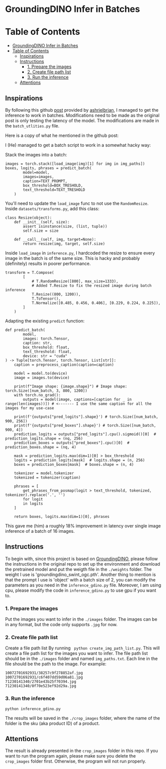 # GroundingDINO Infer in Batches

# Table of Contents
- [GroundingDINO Infer in Batches](#groundingdino-infer-in-batches)
- [Table of Contents](#table-of-contents)
  - [Inspirations](#inspirations)
  - [Instructions](#instructions)
    - [1. Prepare the images](#1-prepare-the-images)
    - [2. Create file path list](#2-create-file-path-list)
    - [3. Run the inference](#3-run-the-inference)
  - [Attentions](#attentions)
## Inspirations
By following this github [post](https://github.com/IDEA-Research/GroundingDINO/issues/102#issuecomment-1558728065) provided by [ashrielbrian](https://github.com/ashrielbrian), I managed to get the inference to work in batches. Modifications need to be made as the original post is only testing the latency of the model. The modifications are made in the `batch_utlities.py` file.


Here is a copy of what he mentioned in the github post:

I (He) managed to get a batch script to work in a somewhat hacky way:

Stack the images into a batch:
```
images = torch.stack([load_image(img)[1] for img in img_paths])
boxes, logits, phrases = predict_batch(
        model=model,
        images=images,
        caption=TEXT_PROMPT,
        box_threshold=BOX_TRESHOLD,
        text_threshold=TEXT_TRESHOLD
    )
```
You'll need to update the `load_image` func to not use the `RandomResize`. Inside `datasets/transforms.py`, add this class:
```
class Resize(object):
    def __init__(self, size):
        assert isinstance(size, (list, tuple))
        self.size = size

    def __call__(self, img, target=None):
        return resize(img, target, self.size)
```

Inside `load_image` in `inference.py`, I hardcoded the resize to ensure every image in the batch is of the same size. This is hacky and probably (definitely) results in poorer performance.
```
transform = T.Compose(
        [
            # T.RandomResize([800], max_size=1333),
            # Added T.Resize to fix the resized image during batch inference
            T.Resize((800, 1200)),
            T.ToTensor(),
            T.Normalize([0.485, 0.456, 0.406], [0.229, 0.224, 0.225]),
        ]
    )
```
Adapting the existing `predict` function:

```
def predict_batch(
        model,
        images: torch.Tensor,
        caption: str,
        box_threshold: float,
        text_threshold: float,
        device: str = "cuda"
) -> Tuple[torch.Tensor, torch.Tensor, List[str]]:
    caption = preprocess_caption(caption=caption)

    model = model.to(device)
    image = images.to(device)

    print(f"Image shape: {image.shape}") # Image shape: torch.Size([num_batch, 3, 800, 1200])
    with torch.no_grad():
        outputs = model(image, captions=[caption for _ in range(len(images))]) # <------- I use the same caption for all the images for my use-case

    print(f'{outputs["pred_logits"].shape}') # torch.Size([num_batch, 900, 256]) 
    print(f'{outputs["pred_boxes"].shape}') # torch.Size([num_batch, 900, 4])
    prediction_logits = outputs["pred_logits"].cpu().sigmoid()[0]  # prediction_logits.shape = (nq, 256)
    prediction_boxes = outputs["pred_boxes"].cpu()[0]  # prediction_boxes.shape = (nq, 4)

    mask = prediction_logits.max(dim=1)[0] > box_threshold
    logits = prediction_logits[mask]  # logits.shape = (n, 256)
    boxes = prediction_boxes[mask]  # boxes.shape = (n, 4)

    tokenizer = model.tokenizer
    tokenized = tokenizer(caption)

    phrases = [
        get_phrases_from_posmap(logit > text_threshold, tokenized, tokenizer).replace('.', '')
        for logit
        in logits
    ]

    return boxes, logits.max(dim=1)[0], phrases
```
This gave me (him) a roughly 18% improvement in latency over single image inference of a batch of 16 images.


## Instructions
To begin with, since this project is based on [GroundingDINO](https://github.com/IDEA-Research/GroundingDINO), please follow the instructions in the original repo to set up the environment and download the pretrained model and put the weigth file in the `./weights` folder. The weight I use is 'groundingdino_swint_ogc.pth'. Another thing to mention is that the prompt I use is 'object' with a batch size of 2, you can modify the parameters as you need in the `inference_gdino.py` file. Moreover, I am using cpu, please modify the code in `inference_gdino.py` to use gpu if you want to.

### 1. Prepare the images
Put the images you want to infer in the `./images` folder. The images can be in any format, but the code only supports `.jpg` for now.

### 2. Create file path list
Create a file path list By running ``` python create_img_path_list.py```. This will create a file path list for the images you want to infer. The file path list should be in the `./images` folder and named `img_paths.txt`. Each line in the file should be the path to the image. For example:
```
10072701692931/38257c9f278852af.jpg
10072701692931/c6f407dd59d06a81.jpg
71230141340/2701e43b25f70394.jpg
71230141340/0f70e523ef92d29a.jpg
```
### 3. Run the inference
```
python inference_gdino.py
```
The results will be saved in the `./crop_images` folder, where the name of the folder is the sku (aka product ID) of a product.

## Attentions
The result is already presented in the `crop_images` folder in this repo. If you want to run the program again, please make sure you delete the `crop_images` folder first. Otherwise, the program will not run properly.
